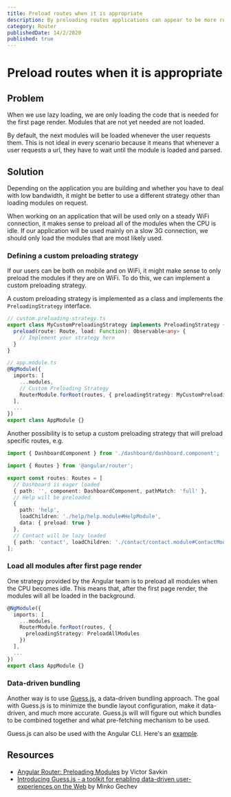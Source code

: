 ```yaml
---
title: Preload routes when it is appropriate
description: By preloading routes applications can appear to be more responsive for users
category: Router
publishedDate: 14/2/2020
published: true
---
```


# Preload routes when it is appropriate

## Problem

When we use lazy loading, we are only loading the code that is needed for the first page render. Modules that are not yet needed are not loaded.

By default, the next modules will be loaded whenever the user requests them. This is not ideal in every scenario because it means that whenever a user requests a url, they have to wait until the module is loaded and parsed.

## Solution

Depending on the application you are building and whether you have to deal with low bandwidth, it might be better to use a different strategy other than loading modules on request.

When working on an application that will be used only on a steady WiFi connection, it makes sense to preload all of the modules when the CPU is idle. If our application will be used mainly on a slow 3G connection, we should only load the modules that are most likely used.

### Defining a custom preloading strategy

If our users can be both on mobile and on WiFi, it might make sense to only preload the modules if they are on WiFi. To do this, we can implement a custom preloading strategy.

A custom preloading strategy is implemented as a class and implements the `PreloadingStrategy` interface.

```ts
// custom.preloading-strategy.ts
export class MyCustomPreloadingStrategy implements PreloadingStrategy {
  preload(route: Route, load: Function): Observable<any> {
    // Implement your strategy here
  }
}

// app.module.ts
@NgModule({
  imports: [
    ...modules,
    // Custom Preloading Strategy
    RouterModule.forRoot(routes, { preloadingStrategy: MyCustomPreloadingStrategy });
  ],
  ...
})
export class AppModule {}
```

Another possibility is to setup a custom preloading strategy that will preload specific routes, e.g.

```ts
import { DashboardComponent } from './dashboard/dashboard.component';

import { Routes } from '@angular/router';

export const routes: Routes = [
  // Dashboard is eager loaded
  { path: '', component: DashboardComponent, pathMatch: 'full' },
  // Help will be preloaded
  {
    path: 'help',
    loadChildren: './help/help.module#HelpModule',
    data: { preload: true }
  },
  // Contact will be lazy loaded
  { path: 'contact', loadChildren: './contact/contact.module#ContactModule' }
];
```

### Load all modules after first page render

One strategy provided by the Angular team is to preload all modules when the CPU becomes idle. This means that, after the first page render, the modules will all be loaded in the background.

```ts
@NgModule({
  imports: [
    ...modules,
    RouterModule.forRoot(routes, {
      preloadingStrategy: PreloadAllModules
    })
  ],
  ...
})
export class AppModule {}
```

### Data-driven bundling

Another way is to use [Guess.js](https://github.com/guess-js/guess), a data-driven bundling approach. The goal with Guess.js is to minimize the bundle layout configuration, make it data-driven, and much more accurate. Guess.js will will figure out which bundles to be combined together and what pre-fetching mechanism to be used.

Guess.js can also be used with the Angular CLI. Here's an [example](https://github.com/mgechev/guess-js-angular-demo).

## Resources

- [Angular Router: Preloading Modules](https://vsavkin.com/angular-router-preloading-modules-ba3c75e424cb) by Victor Savkin
- [Introducing Guess.js - a toolkit for enabling data-driven user-experiences on the Web](https://blog.mgechev.com/2018/05/09/introducing-guess-js-data-driven-user-experiences-web/) by Minko Gechev
